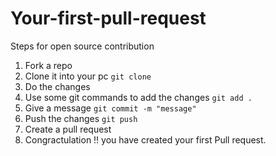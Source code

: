 # Your-first-pull-request
Steps for open source contribution 

1) Fork a repo
2) Clone it into your pc <code>git clone</code>
3) Do the changes
4) Use some git commands to add the changes <code>git add . </code>
5) Give a message <code>git commit -m "message"</code>
6) Push the changes <code>git push</code>
7) Create a pull request
8) Congractulation !! you have created your first Pull request.

